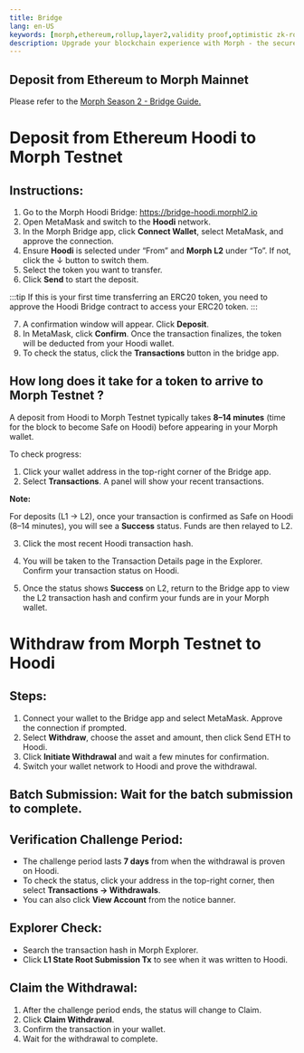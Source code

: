 ```yaml
---
title: Bridge
lang: en-US
keywords: [morph,ethereum,rollup,layer2,validity proof,optimistic zk-rollup]
description: Upgrade your blockchain experience with Morph - the secure decentralized, cost-efficient, and high-performing optimistic zk-rollup solution. Try it now!
---
```


## Deposit from Ethereum to Morph Mainnet


Please refer to the [Morph Season 2 - Bridge Guide.](https://morph.ghost.io/how-to-bridge-eth-to-morph-official-bridge/)

# Deposit from Ethereum Hoodi to Morph Testnet

## Instructions:

1. Go to the Morph Hoodi Bridge: https://bridge-hoodi.morphl2.io
2. Open MetaMask and switch to the **Hoodi** network.
3. In the Morph Bridge app, click **Connect Wallet**, select MetaMask, and approve the connection.
4. Ensure **Hoodi** is selected under “From” and **Morph L2** under “To”. If not, click the ↓ button to switch them.
5. Select the token you want to transfer.
6. Click **Send** to start the deposit.

:::tip
If this is your first time transferring an ERC20 token, you need to approve the Hoodi Bridge contract to access your ERC20 token.
:::

7. A confirmation window will appear. Click **Deposit**.
8. In MetaMask, click **Confirm**. Once the transaction finalizes, the token will be deducted from your Hoodi wallet.
9. To check the status, click the **Transactions** button in the bridge app.



## How long does it take for a token to arrive to Morph Testnet ?

A deposit from Hoodi to Morph Testnet typically takes **8–14 minutes** (time for the block to become Safe on Hoodi) before appearing in your Morph wallet.  


To check progress:  
1. Click your wallet address in the top-right corner of the Bridge app.
2. Select **Transactions**. A panel will show your recent transactions.

**Note:**

For deposits (L1 → L2), once your transaction is confirmed as Safe on Hoodi (8–14 minutes), you will see a **Success** status. Funds are then relayed to L2.  

3. Click the most recent Hoodi transaction hash.

4. You will be taken to the Transaction Details page in the Explorer. Confirm your transaction status on Hoodi.

5. Once the status shows **Success** on L2, return to the Bridge app to view the L2 transaction hash and confirm your funds are in your Morph wallet.



# Withdraw from Morph Testnet to Hoodi

## Steps:

1. Connect your wallet to the Bridge app and select MetaMask. Approve the connection if prompted.
2. Select **Withdraw**, choose the asset and amount, then click Send ETH to Hoodi.
3. Click **Initiate Withdrawal** and wait a few minutes for confirmation.
4. Switch your wallet network to Hoodi and prove the withdrawal.

## Batch Submission: Wait for the batch submission to complete.

## Verification Challenge Period:

- The challenge period lasts **7 days** from when the withdrawal is proven on Hoodi.
- To check the status, click your address in the top-right corner, then select **Transactions → Withdrawals**.
- You can also click **View Account** from the notice banner.

## Explorer Check:

- Search the transaction hash in Morph Explorer.
- Click **L1 State Root Submission Tx** to see when it was written to Hoodi.

## Claim the Withdrawal:

1. After the challenge period ends, the status will change to Claim.
2. Click **Claim Withdrawal**.
3. Confirm the transaction in your wallet.
4. Wait for the withdrawal to complete.




